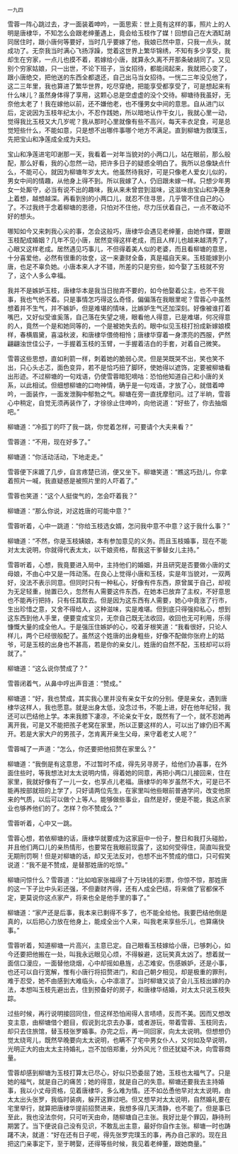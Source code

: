     一九四 

   雪蓉一阵心跳过去，才一面装着呻吟，一面思索：世上竟有这样的事，照片上的人明是唐棣华，不知怎么会跟老绅董遇上，竟会给玉枝作了媒！回想自己在大酒缸胡同居住时，跟小唐何等要好，当时几乎要嫁了他，我娘已然中意，只我一点头，就成功了。无奈我当时满心飞扬浮躁，觉着这世界上繁华锦绣，不知有多少享受，我却生在穷家，一点儿也摸不着，若嫁给小唐，就算永久离不开那条破胡同了。又见别个穷家姑娘，只一出世，不论下班子，当女招待，都能阔起来，我就把心变了，跟小唐绝交，把他送的东西全都退还，自己出马当女招待。一恍二三年没见他了，这二三年里，我也算进了繁华世界，吃尽穿绝，把能享受都享受了，可是想起来有什么味儿？虽然身体得了享用，这颗心总是空虚虚的没个交待。柳塘待我虽好，无奈他太老了！我在嫁他以前，还不嫌他老，也不懂男女中间的意思。自从进门以后，定说因为玉枝年纪太小，不忍作践她，所以暗地认作干女儿，我就心里一动，觉得我比玉枝又大几岁呢？我从那时心里就像有些不高兴，每天丰衣足食，可是总觉短些什么，不能如意，只是想不出哪件事哪个地方不满足。直到柳塘为救璞玉，先把宝山和净莲成全成为夫妇。

   宝山和净莲进宅叩谢那一天，我看着一对年当貌对的小两口儿，站在眼前，那么般配，那么好看，我的心忽然一动，把许多日子的疑惑全明白了。我所以总像缺点什么，不能可心，就因为柳塘年岁太大。他虽然待我好，可是只像老人爱女儿似的，男女中间的情趣，从他身上得不到。所以我嫁了人，仍旧跟未嫁一样。只想少年男女一处厮守，必当有说不出的趣味，我从来未曾尝到滋味，这滋味由宝山和净莲身上着想，越想越深。再看到别的小两口儿，就忍不住寻思，几乎管不住自己的心了。不过我终于念着柳塘的恩德，只怕对不住他，尽力压伏着自己，一点不敢动不好的想头。

   哪知如今又来刺我心尖的事，怎会这般巧，唐棣华会遇见老绅董，由她作媒，要跟玉枝配成婚姻？几年不见小唐，居然变得这样老成，而且人样儿也越来越清秀了，心眼又这样老成。居然遇见巧事儿，不但得着美人似的老婆，而且看柳塘的意思，十分喜爱他，必然有很重的妆奁，这一来妻财全备，真是福自天来。玉枝能嫁到小唐，也足不辜负她。小唐本来人才不错，所差的只是穷些，如今娶了玉枝就不穷了，这个人多么幸福。

   我并不是嫉妒玉枝，唐棣华本是我当日抛弃不要的，如今他娶着公主，也不干我事，我也气他不着。只是事情怎巧得这么奇怪，偏偏落在我眼里呢？雪蓉心中虽然想着并不生气，并不嫉妒，但是难堪的情味，比嫉妒生气还加深刻。好像被谁打着嘴巴，又好似受谁奚落，自己落在失望之境，眼看他人得意，已是难堪，何况得意的人，竟然一个是和她同等的，一个是被她失去的。眼中似见玉枝打扮成新嫁娘模样，春横眉黛，喜溢秋波，和唐棣华偎倚相怜；唐棣华穿着一身漂亮的西服，俨然翩翩浊世佳公子，一手握着玉枝的玉臂，一手握着洁白的手套，对着自己微笑。

   雪蓉这些思想，直如利箭一样，刺着她的脆弱心灵。但是哭既哭不出，笑也笑不出，只心头忐忑，面色变异，若不是恰巧扭了脚环，使她得以遮饰，定要被柳塘看出形迹。不过柳塘的一句戏语，仍使雪蓉暗犯嘀咕：恐怕他知道自己和小唐的关系，以此相试。但细想柳塘的口吻神情，确乎是一句戏语，才放了心，就借着呻吟，一面装作，一面发泄胸中郁勃之气。柳塘在旁一直抚摩慰问。过了半晌，雪蓉心中稍定，自觉无须再装作了，才徐徐止住呻吟，向他说道：“好些了，你去抽烟吧。”

   柳塘道：“冷孤丁的吓了我一跳，你觉着怎样，可要请个大夫来看？”

   雪蓉道：“不用，现在好多了。”

   柳塘道：“你活动活动，下地走走。”

   雪蓉便下床踱了几步，自言疼楚已消，便又坐下。柳塘笑道：“瞧这巧劲儿，你拿着照片一喊，我直疑惑是被照片里的人吓着了。”

   雪蓉也笑道：“这个人挺俊气的，怎会吓着我？”

   柳塘道：“那么你说，对这姓唐的可能中意？”

   雪蓉听着，心中一跳道：“你给玉枝选女婿，怎问我中意不中意？这于我什么事？”

   柳塘道：“不然，你是玉枝姨娘，本有参加意见的义务。而且玉枝婚事，现在不能对太太说明，你就得代表太太，以干娘资格，帮我这干爹替女儿主持。”

   雪蓉听着，心想，我竟要进入局中，主持他们的婚姻，并且研究是否要做小唐的丈母娘，不由心中又是一阵动荡。在良心上觉得小唐和玉枝，实是年当貌对，一双两好，没法不表示同意。但同时只有一种私心，好像有件东西，原曾属于自己，却视为无足轻重，抛置已久，忽然有人需要这件东西，在她本已放弃了主权，不好意思也不能再行把持，只有任其取去。但是因为这东西有人需要，她心中竟涨了行市，生出珍惜之意，又舍不得给人，这种滋味，实是难堪。但到底只得强抑私心，想到这东西到他人手里，便要变成宝贝，无奈自己既无法收回，收回也无可利用，乐得慷慨大量的成全他人。于是强压住嫉妒的心，咬着牙根笑道：“我看很好，只论人样儿，两个已经很般配了。虽然这个姓唐的出身粗些，好像不配做你张府上的姑爷，可是玉枝的出身也不甚高，若是你的亲女儿，姓唐的自然不配，玉枝却可以将就了。”

   柳塘道：“这么说你赞成了？”

   雪蓉闭着气，从鼻中哼出声音道：“赞成。”

   柳塘道：“好，我也赞成，其实我心里并没有亲女干女的分别。便是亲女，遇到唐棣华这样人，我也愿意。就是出身太低，没念过书，不能上进，好在他年纪轻，我还可以巴结他上学。本来我膝下凄凉，不论亲女干女，既然有了一个，就不忍她再离开我，可是又不能把孩子老窝在家里，所以正要这样的人，可以出了嫁仍旧不离开。若是大家大户的男孩子，怎肯离开亲生父母，来守着老丈人呢？”

   雪蓉喊了一声道：“怎么，你还要把他招赘在家里么？”

   柳塘道：“我倒是有这意思，不过暂时不成，得先另寻房子，给他们办喜事，在外面住些时，等我想法对太太说明内情，得着她的同意，再把小两口儿接回来，住在家里，我就好像有了一儿一女，也享点儿老福。唐棣华的年岁虽然不大，可是已不能再按部就班的上学了，只好请两位先生，在家里叫他些眼前普通学问，改变他原来的气质，以后可以做个上等人。能够做些事业，自然是好，便是不能，我这点家业也够养他们的了。怎样？你不赞成么？”

   雪蓉听着，心中又一跳。

   雪蓉心想，若依柳塘的话，唐棣华就要成为这家庭中一份子，整日和我打头碰脸，并且他们两口儿的亲热情形，也要常在我眼前现露了，这如何受得住，简直叫我受无期刑罚啊！但是对柳塘的话，却又无法反对，也想不出不赞成的借口，只可假笑说道：“我不是不赞成，是替那姓唐的吃惊。”

   柳塘问惊什么？雪蓉道：“比如咱家张福得了十万块钱的彩票，你惊不惊，那姓唐的这一下子比中头彩还强，不但妻财齐得，还有人成全巴结，将来做了官都保不定，更莫说你这点家产，将来也全是他手里的事了。”

   柳塘道：“家产还是后事，我本来已剩得不多了，也不能全给他。我要巴结他倒是真的，以后把心力放在他身上，能成全出个人来，叫我老来享些乐儿，也算痛快事。”

   雪蓉听着，知道柳塘一片高兴，主意已定。自己眼看玉枝嫁给小唐，已够刺心，如今还要把他搬在一处，叫我永远眼见心烦，不得躲避，这玩笑真太凶了。想着就一面信口漫应，一面替他烧烟，心中却摇如悬旌，忐忑难安。伤感嫉妒，还是小事，也还可以自行宽解，惟有小唐行将招赘进门，和自己朝夕相见，却是极重的罪刑，难于忍受，她不由感到大难临头，心中凛凛了。当时柳塘又谈了会儿玉枝出嫁的办法，本想叫玉枝先避出去，住到预备好的房子，和唐棣华结婚，对太太只说玉枝失踪。

   过些时候，再行说明接回同住，但这样恐怕闹得人言啧啧，反而不美。因而又想改变主意，由柳塘借个题目，假说到北京去办事，或者游玩，带着雪蓉、玉枝同去，却只去住旅馆，替玉枝张罗婚事。办完之后，再一同回家，向太太说明。但想想仍觉太绕弯儿，既然早晚要向太太说明，也瞒不了宅中男女仆人，又何如及早说明，光明正大的由太太主持婚礼，岂不加倍郑重，分外风光？但还犹疑不决，向雪蓉商量。

   雪蓉却感到柳塘为玉枝打算太已尽心，好似只恐委屈了她，玉枝也太福气了。只是她的福气，就是自己的痛苦；她的得意，就是自己的失意。柳塘还要我去主持婚事，我以小丈母资格，见着唐棣华，多么难为情。还不如怂恿他早对太太说明，由太太出头张罗，我临时装病，躲开这罪过吧。但又想早对太太说明，自然婚礼要在宅里举行，就算把唐棣华提前招赘进来，我想多得几天清静，也不能了。但是事已至此，我也没法奈何，只可听天由命，随柳塘自己主张。我好比是个罪囚，静待刑期罢了。当下便说自己没有见识，不敢乱出主意，最好你自作主张。柳塘一时也踌躇不决，就道：“好在还有日子呢，得先张罗完璞玉的事，再办自己家的。现在且把这门亲事定下，至于聘娶，还得等些时候，我见着老绅董，跟她商量。”

